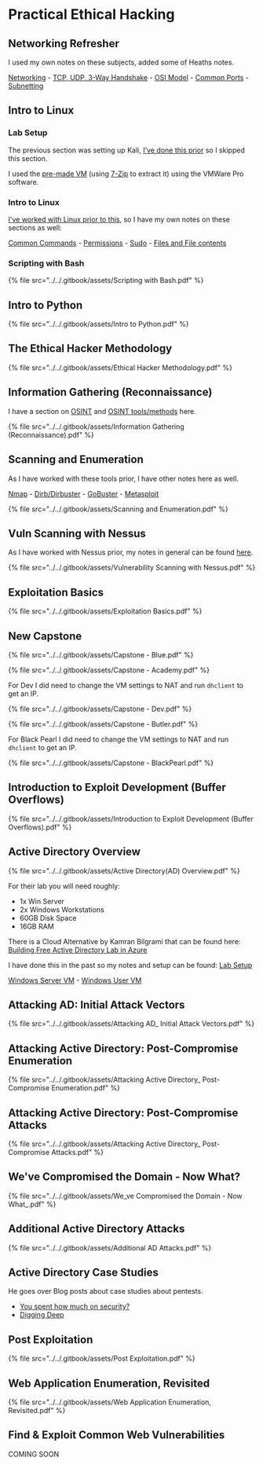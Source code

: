 # Practical Ethical Hacking

## Networking Refresher

I used my own notes on these subjects, added some of Heaths notes.

[Networking](../../networking/) - [TCP, UDP, 3-Way Handshake](../../networking/3-way-handshake.md) - [OSI Model](../../networking/osi-model.md) - [Common Ports](../../networking/common-ports-and-protocols.md) - [Subnetting](../../networking/subnetting.md)

## Intro to Linux

### Lab Setup

The previous section was setting up Kali, [I've done this prior](../../lab-setup/kali-vm.md) so I skipped this section.

I used the [pre-made VM](https://www.kali.org/get-kali/#kali-virtual-machines) (using [7-Zip](https://www.7-zip.org/download.html) to extract it) using the VMWare Pro software.

### Intro to Linux

[I've worked with Linux prior to this](../../linux/), so I have my own notes on these sections as well:

[Common Commands](../../linux/common-commands.md) - [Permissions](../../linux/permissions.md) - [Sudo](../../linux/sudo.md) - [Files and File contents](broken-reference)

### Scripting with Bash

{% file src="../../.gitbook/assets/Scripting with Bash.pdf" %}

## Intro to Python

{% file src="../../.gitbook/assets/Intro to Python.pdf" %}

## The Ethical Hacker Methodology

{% file src="../../.gitbook/assets/Ethical Hacker Methodology.pdf" %}

## Information Gathering (Reconnaissance)

I have a section on [OSINT](../../osint/) and [OSINT tools/methods](../../osint/osint-tools.md) here.

{% file src="../../.gitbook/assets/Information Gathering (Reconnaissance).pdf" %}

## Scanning and Enumeration

As I have worked with these tools prior, I have other notes here as well.

[Nmap](broken-reference) - [Dirb/Dirbuster](broken-reference) - [GoBuster](broken-reference) - [Metasploit](broken-reference)

{% file src="../../.gitbook/assets/Scanning and Enumeration.pdf" %}

## Vuln Scanning with Nessus

As I have worked with Nessus prior, my notes in general can be found [here](broken-reference).

{% file src="../../.gitbook/assets/Vulnerability Scanning with Nessus.pdf" %}

## Exploitation Basics

{% file src="../../.gitbook/assets/Exploitation Basics.pdf" %}

## New Capstone

{% file src="../../.gitbook/assets/Capstone - Blue.pdf" %}

{% file src="../../.gitbook/assets/Capstone - Academy.pdf" %}

For Dev I did need to change the VM settings to NAT and run `dhclient` to get an IP.

{% file src="../../.gitbook/assets/Capstone - Dev.pdf" %}

{% file src="../../.gitbook/assets/Capstone - Butler.pdf" %}

For Black Pearl I did need to change the VM settings to NAT and run `dhclient` to get an IP.

{% file src="../../.gitbook/assets/Capstone - BlackPearl.pdf" %}

## Introduction to Exploit Development (Buffer Overflows)

{% file src="../../.gitbook/assets/Introduction to Exploit Development (Buffer Overflows).pdf" %}

## Active Directory Overview

{% file src="../../.gitbook/assets/Active Directory(AD) Overview.pdf" %}

For their lab you will need roughly:

* 1x Win Server
* 2x Windows Workstations
* 60GB Disk Space
* 16GB RAM

There is a Cloud Alternative by Kamran Bilgrami that can be found here: [Building Free Active Directory Lab in Azure](https://kamran-bilgrami.medium.com/ethical-hacking-lessons-building-free-active-directory-lab-in-azure-6c67a7eddd7f)

I have done this in the past so my notes and setup can be found: [Lab Setup](../../lab-setup/)

[Windows Server VM](../../lab-setup/windows-server-vm.md) - [Windows User VM](../../lab-setup/windows-user-vm.md)

## Attacking AD: Initial Attack Vectors

{% file src="../../.gitbook/assets/Attacking AD_ Initial Attack Vectors.pdf" %}

## Attacking Active Directory: Post-Compromise Enumeration

{% file src="../../.gitbook/assets/Attacking Active Directory_ Post-Compromise Enumeration.pdf" %}

## Attacking Active Directory: Post-Compromise Attacks

{% file src="../../.gitbook/assets/Attacking Active Directory_ Post-Compromise Attacks.pdf" %}

## We've Compromised the Domain - Now What?

{% file src="../../.gitbook/assets/We_ve Compromised the Domain - Now What_.pdf" %}

## Additional Active Directory Attacks

{% file src="../../.gitbook/assets/Additional AD Attacks.pdf" %}

## Active Directory Case Studies

He goes over Blog posts about case studies about pentests.

* [You spent how much on security?](https://tcm-sec.com/pentest-tales-001-you-spent-how-much-on-security/)
* [Digging Deep](https://tcm-sec.com/pentest-tales-002-digging-deep)

## Post Exploitation

{% file src="../../.gitbook/assets/Post Exploitation.pdf" %}

## Web Application Enumeration, Revisited

{% file src="../../.gitbook/assets/Web Application Enumeration, Revisited.pdf" %}

## Find & Exploit Common Web Vulnerabilities

COMING SOON
